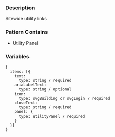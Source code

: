 ### Description
Sitewide utility links

### Pattern Contains
* Utility Panel

### Variables
~~~
{
  items: [{
    text: 
      type: string / required
    ariaLabelText: 
      type: string / optional
    icon: 
      type: svgBuilding or svgLogin / required
    closeText: 
      type: string / required
    panel: {
      type: utilityPanel / required
    }
  }]
}
~~~
